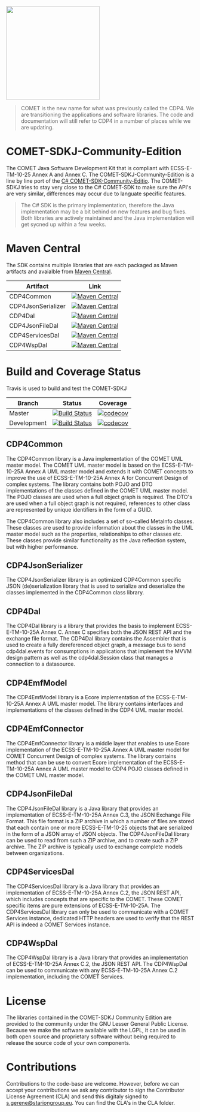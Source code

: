 <img src="https://github.com/STARIONGROUP/COMET-SDKJ-Community-Edition/raw/master/COMET.jpg" width="250">

> COMET is the new name for what was previously called the CDP4. We are transitioning the applications and software libraries. The code and documentation will still refer to CDP4 in a number of places while we are updating.

# COMET-SDKJ-Community-Edition

The COMET Java Software Development Kit that is compliant with ECSS-E-TM-10-25 Annex A and Annex C. The COMET-SDKJ-Community-Edition is a line by line port of the [C# COMET-SDK-Community-Editio](https://github.com/STARIONGROUP/COMET-SDK-Community-Edition). The COMET-SDKJ tries to stay very close to the C# COMET-SDK to make sure the API's are very similar, differences may occur due to languate specific features.

> The C# SDK is the primary implementation, therefore the Java implementation may be a bit behind on new features and bug fixes. Both libraries are actively maintained and the Java implementation will get sycned up within a few weeks.

# Maven Central

The SDK contains multiple libraries that are each packaged as Maven artifacts and avaialble from [Maven Central](https://mvnrepository.com/).

Artifact | Link
---------|-----
CDP4Common | [![Maven Central](https://img.shields.io/maven-central/v/eu.stariongroup/cdp4common?style=plastic)](https://mvnrepository.com/artifact/eu.stariongroup/cdp4common)
CDP4JsonSerializer | [![Maven Central](https://img.shields.io/maven-central/v/eu.stariongroup/cdp4jsonserializer?style=plastic)](https://mvnrepository.com/artifact/eu.stariongroup/cdp4jsonserializer)
CDP4Dal | [![Maven Central](https://img.shields.io/maven-central/v/eu.stariongroup/cdp4dal?style=plastic)](https://mvnrepository.com/artifact/eu.stariongroup/cdp4dal)
CDP4JsonFileDal | [![Maven Central](https://img.shields.io/maven-central/v/eu.stariongroup/cdp4jsonfiledal?style=plastic)](https://mvnrepository.com/artifact/eu.stariongroup/cdp4jsonfiledal)
CDP4ServicesDal | [![Maven Central](https://img.shields.io/maven-central/v/eu.stariongroup/cdp4servicesdal?style=plastic)](https://mvnrepository.com/artifact/eu.stariongroup/cdp4servicesdal)
CDP4WspDal | [![Maven Central](https://img.shields.io/maven-central/v/eu.stariongroup/cdp4wspdal?style=plastic)](https://mvnrepository.com/artifact/eu.stariongroup/cdp4wspdal)

# Build and Coverage Status

Travis is used to build and test the COMET-SDKJ

| Branch | Status | Coverage |
|--------|--------|----------|
| Master | [![Build Status](https://travis-ci.com/STARIONGROUP/CDP4-SDKJ-Community-Edition.svg?branch=master)](https://travis-ci.com/STARIONGROUP/CDP4-SDKJ-Community-Edition) | [![codecov](https://codecov.io/gh/STARIONGROUP/CDP4-SDKJ-Community-Edition/branch/master/graph/badge.svg)](https://codecov.io/gh/STARIONGROUP/CDP4-SDKJ-Community-Edition) |
| Development | [![Build Status](https://travis-ci.com/STARIONGROUP/CDP4-SDKJ-Community-Edition.svg?branch=development)](https://travis-ci.com/STARIONGROUP/CDP4-SDKJ-Community-Edition) | [![codecov](https://codecov.io/gh/STARIONGROUP/CDP4-SDKJ-Community-Edition/branch/development/graph/badge.svg)](https://codecov.io/gh/STARIONGROUP/CDP4-SDKJ-Community-Edition) |

## CDP4Common

The CDP4Common library is a Java implementation of the COMET UML master model. The COMET UML master model is based on the ECSS-E-TM-10-25A Annex A UML master model and extends it with COMET concepts to improve the use of ECSS-E-TM-10-25A Annex A for Concurrent Design of complex systems. The library contains both POJO and DTO implementations of the classes defined in the COMET UML master model. The POJO classes are used when a full object graph is required. The DTO's are used when a full object graph is not required, references to other class are represented by unique identifiers in the form of a GUID.

The CDP4Common library also includes a set of so-called MetaInfo classes. These classes are used to provide information about the classes in the UML master model such as the properties, relationships to other classes etc. These classes provide similar functionality as the Java reflection system, but with higher performance.

## CDP4JsonSerializer

The CDP4JsonSerializer library is an optimized CDP4Common specific JSON (de)serialization library that is used to serialize and deserialize the classes implemented in the CDP4Common class library.

## CDP4Dal

The CDP4Dal library is a library that provides the basis to implement ECSS-E-TM-10-25A Annex C. Annex C specifies both the JSON REST API and the exchange file format. The CDP4Dal library contains the Assembler that is used to create a fully dereferenced object graph, a message bus to send cdp4dal.events for consumptions in applications that implement the MVVM design pattern as well as the cdp4dal.Session class that manages a connection to a datasource.

## CDP4EmfModel

The CDP4EmfModel library is a Ecore implementation of the ECSS-E-TM-10-25A Annex A UML master model. The library contains interfaces and implementations of the classes defined in the CDP4 UML master model.

## CDP4EmfConnector

The CDP4EmfConnector library is a middle layer that enables to use Ecore implementation of the ECSS-E-TM-10-25A Annex A UML master model for COMET Concurrent Design of complex systems. The library contains method that can be use to convert Ecore implementation of the ECSS-E-TM-10-25A Annex A UML master model to CDP4 POJO classes defined in the COMET UML master model.

## CDP4JsonFileDal

The CDP4JsonFileDal library is a Java library that provides an implementation of ECSS-E-TM-10-25A Annex C.3, the JSON Exchange File Format. This file format is a ZIP archive in which a number of files are stored that each contain one or more ECSS-E-TM-10-25 objects that are serialized in the form of a JSON array of JSON objects. The CDP4JsonFileDal library can be used to read from such a ZIP archive, and to create such a ZIP archive. The ZIP archive is typically used to exchange complete models between organizations.

## CDP4ServicesDal

The CDP4ServicesDal library is a Java library that provides an implementation of ECSS-E-TM-10-25A Annex C.2, the JSON REST API, which includes concepts that are specific to the COMET. These COMET specific items are pure extensions of ECSS-E-TM-10-25A. The CDP4ServicesDal library can only be used to communicate with a COMET Services instance, dedicated HTTP headers are used to verify that the REST API is indeed a COMET Services instance.

## CDP4WspDal

The CDP4WspDal library is a Java library that provides an implementation of ECSS-E-TM-10-25A Annex C.2, the JSON REST API. The CDP4WspDal can be used to communicate with any ECSS-E-TM-10-25A Annex C.2 implementation, including the COMET Services.

# License

The libraries contained in the COMET-SDKJ Community Edition are provided to the community under the GNU Lesser General Public License. Because we make the software available with the LGPL, it can be used in both open source and proprietary software without being required to release the source code of your own components.

# Contributions

Contributions to the code-base are welcome. However, before we can accept your contributions we ask any contributor to sign the Contributor License Agreement (CLA) and send this digitaly signed to s.gerene@stariongroup.eu. You can find the CLA's in the CLA folder.